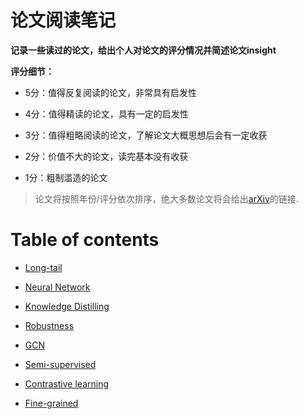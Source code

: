 # 论文阅读笔记

**记录一些读过的论文，给出个人对论文的评分情况并简述论文insight**

**评分细节：** 

- 5分：值得反复阅读的论文，非常具有启发性

- 4分：值得精读的论文，具有一定的启发性

- 3分：值得粗略阅读的论文，了解论文大概思想后会有一定收获

- 2分：价值不大的论文，读完基本没有收获

- 1分：粗制滥造的论文

> 论文将按照年份/评分依次排序，绝大多数论文将会给出[arXiv](https://arxiv.org/)的链接.


# Table of contents

- [Long-tail](https://github.com/curryandsun/neural_network_papers/tree/main/Long-tail)

- [Neural Network](https://github.com/curryandsun/neural_network_papers/tree/main/Neural%20Network)

- [Knowledge Distilling](https://github.com/curryandsun/neural_network_papers/tree/main/Knowledge%20Distilling)

- [Robustness](https://github.com/curryandsun/neural_network_papers/tree/main/Robustness)

- [GCN](https://github.com/curryandsun/neural_network_papers/tree/main/GCN)

- [Semi-supervised](https://github.com/curryandsun/neural_network_papers/tree/main/Semi-supervised)

- [Contrastive learning](https://github.com/curryandsun/neural_network_papers/tree/main/Contrastive%20learning)

- [Fine-grained](https://github.com/curryandsun/neural_network_papers/tree/main/Fine-grained)
